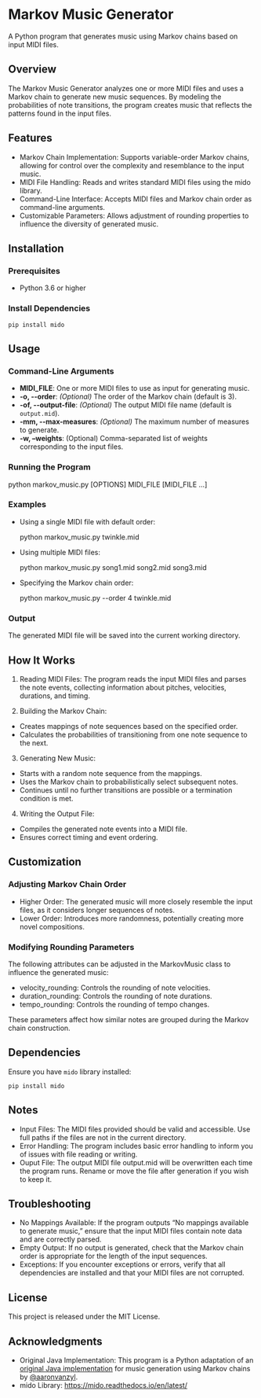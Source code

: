 # Markov Music Generator

A Python program that generates music using Markov chains based on input MIDI files.

## Overview

The Markov Music Generator analyzes one or more MIDI files and uses a Markov chain to generate new music sequences. By modeling the probabilities of note transitions, the program creates music that reflects the patterns found in the input files.

## Features

- Markov Chain Implementation: Supports variable-order Markov chains, allowing for control over the complexity and resemblance to the input music.
- MIDI File Handling: Reads and writes standard MIDI files using the mido library.
- Command-Line Interface: Accepts MIDI files and Markov chain order as command-line arguments.
- Customizable Parameters: Allows adjustment of rounding properties to influence the diversity of generated music.

## Installation

### Prerequisites

- Python 3.6 or higher

### Install Dependencies

    pip install mido

## Usage

### Command-Line Arguments

- **MIDI_FILE**: One or more MIDI files to use as input for generating music.
- **-o, --order**: *(Optional)* The order of the Markov chain (default is 3).
- **-of, --output-file**: *(Optional)* The output MIDI file name (default is `output.mid`).
- **-mm, --max-measures**: *(Optional)* The maximum number of measures to generate.
- **-w, –weights**: (Optional) Comma-separated list of weights corresponding to the input files.

### Running the Program

python markov_music.py [OPTIONS] MIDI_FILE [MIDI_FILE ...]

### Examples

- Using a single MIDI file with default order:


    python markov_music.py twinkle.mid


- Using multiple MIDI files:


    python markov_music.py song1.mid song2.mid song3.mid


- Specifying the Markov chain order:


    python markov_music.py --order 4 twinkle.mid



### Output

The generated MIDI file will be saved into the current working directory.

## How It Works

1.	Reading MIDI Files: The program reads the input MIDI files and parses the note events, collecting information about pitches, velocities, durations, and timing.


2. Building the Markov Chain:

- Creates mappings of note sequences based on the specified order.
- Calculates the probabilities of transitioning from one note sequence to the next.

3. Generating New Music:

- Starts with a random note sequence from the mappings.
- Uses the Markov chain to probabilistically select subsequent notes.
- Continues until no further transitions are possible or a termination condition is met.

4. Writing the Output File:

- Compiles the generated note events into a MIDI file.
- Ensures correct timing and event ordering.

## Customization

### Adjusting Markov Chain Order

- Higher Order: The generated music will more closely resemble the input files, as it considers longer sequences of notes.
- Lower Order: Introduces more randomness, potentially creating more novel compositions.

### Modifying Rounding Parameters

The following attributes can be adjusted in the MarkovMusic class to influence the generated music:

- velocity_rounding: Controls the rounding of note velocities.
- duration_rounding: Controls the rounding of note durations.
- tempo_rounding: Controls the rounding of tempo changes.

These parameters affect how similar notes are grouped during the Markov chain construction.

## Dependencies

Ensure you have `mido` library installed:

    pip install mido



## Notes

- Input Files: The MIDI files provided should be valid and accessible. Use full paths if the files are not in the current directory.
- Error Handling: The program includes basic error handling to inform you of issues with file reading or writing.
- Ouput File: The output MIDI file output.mid will be overwritten each time the program runs. Rename or move the file after generation if you wish to keep it.

## Troubleshooting

- No Mappings Available: If the program outputs “No mappings available to generate music,” ensure that the input MIDI files contain note data and are correctly parsed.
- Empty Output: If no output is generated, check that the Markov chain order is appropriate for the length of the input sequences.
- Exceptions: If you encounter exceptions or errors, verify that all dependencies are installed and that your MIDI files are not corrupted.


## License

This project is released under the MIT License.


## Acknowledgments

- Original Java Implementation: This program is a Python adaptation of an [original Java implementation](https://github.com/aaronvanzyl/markov-music) for music generation using Markov chains by [@aaronvanzyl](https://github.com/aaronvanzyl/).
- mido Library: https://mido.readthedocs.io/en/latest/
